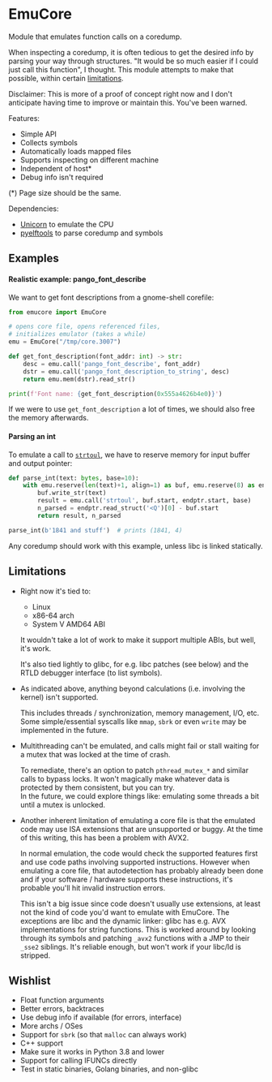 # EmuCore

Module that emulates function calls on a coredump.

When inspecting a coredump, it is often tedious to get the desired info by parsing your way through structures. "It would be so much easier if I could just call this function", I thought. This module attempts to make that possible, within certain [limitations](#limitations).

Disclaimer: This is more of a proof of concept right now and I don't anticipate having time to improve or maintain this. You've been warned.

Features:
 - Simple API
 - Collects symbols
 - Automatically loads mapped files
 - Supports inspecting on different machine
 - Independent of host*
 - Debug info isn't required

(*) Page size should be the same.

Dependencies:
 - [Unicorn][] to emulate the CPU
 - [pyelftools][] to parse coredump and symbols


## Examples

#### Realistic example: pango_font_describe

We want to get font descriptions from a gnome-shell corefile:

```python
from emucore import EmuCore

# opens core file, opens referenced files,
# initializes emulator (takes a while)
emu = EmuCore("/tmp/core.3007")

def get_font_description(font_addr: int) -> str:
    desc = emu.call('pango_font_describe', font_addr)
    dstr = emu.call('pango_font_description_to_string', desc)
    return emu.mem(dstr).read_str()

print(f'Font name: {get_font_description(0x555a4626b4e0)}')
```

If we were to use `get_font_description` a lot of times, we should also free the memory afterwards.

#### Parsing an int

To emulate a call to [`strtoul`](https://linux.die.net/man/3/strtoul), we have to
reserve memory for input buffer and output pointer:

```python
def parse_int(text: bytes, base=10):
    with emu.reserve(len(text)+1, align=1) as buf, emu.reserve(8) as endptr:
        buf.write_str(text)
        result = emu.call('strtoul', buf.start, endptr.start, base)
        n_parsed = endptr.read_struct('<Q')[0] - buf.start
        return result, n_parsed

parse_int(b'1841 and stuff')  # prints (1841, 4)
```

Any coredump should work with this example, unless libc is linked statically.


## Limitations

 - Right now it's tied to:

    - Linux
    - x86-64 arch
    - System V AMD64 ABI

   It wouldn't take a lot of work to make it support multiple ABIs, but well, it's work.

   It's also tied lightly to glibc, for e.g. libc patches (see below) and the RTLD debugger interface (to list symbols).

 - As indicated above, anything beyond calculations (i.e. involving the kernel) isn't supported.

   This includes threads / synchronization, memory management, I/O, etc. Some simple/essential syscalls like `mmap`, `sbrk` or even `write` may be implemented in the future.

 - Multithreading can't be emulated, and calls might fail or stall waiting for a mutex that was locked at the time of crash.

   To remediate, there's an option to patch `pthread_mutex_*` and similar calls to bypass locks. It won't magically make whatever data is protected by them consistent, but you can try.  
   In the future, we could explore things like: emulating some threads a bit until a mutex is unlocked.

 - Another inherent limitation of emulating a core file is that the emulated code may use ISA extensions that are unsupported or buggy. At the time of this writing, this has been a problem with AVX2.

   In normal emulation, the code would check the supported features first and use code paths involving supported instructions. However when emulating a core file, that autodetection has probably already been done and if your software / hardware supports these instructions, it's probable you'll hit invalid instruction errors.

   This isn't a big issue since code doesn't usually use extensions, at least not the kind of code you'd want to emulate with EmuCore. The exceptions are libc and the dynamic linker: glibc has e.g. AVX implementations for string functions. This is worked around by looking through its symbols and patching `_avx2` functions with a JMP to their `_sse2` siblings. It's reliable enough, but won't work if your libc/ld is stripped.


## Wishlist

 - Float function arguments
 - Better errors, backtraces
 - Use debug info if available (for errors, interface)
 - More archs / OSes
 - Support for `sbrk` (so that `malloc` can always work)
 - C++ support
 - Make sure it works in Python 3.8 and lower
 - Support for calling IFUNCs directly
 - Test in static binaries, Golang binaries, and non-glibc



[Unicorn]: https://www.unicorn-engine.org
[pyelftools]: https://github.com/eliben/pyelftools
